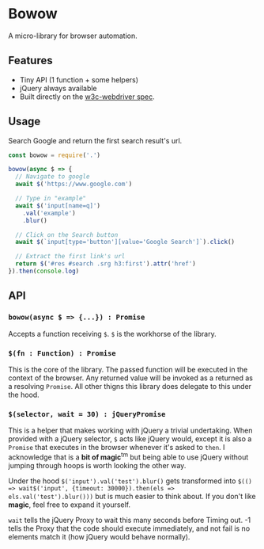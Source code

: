 # Bowow

A micro-library for browser automation.

## Features

* Tiny API (1 function + some helpers)
* jQuery always available
* Built directly on the [w3c-webdriver spec](https://w3c.github.io/webdriver/webdriver-spec.html).

## Usage

Search Google and return the first search result's url.

```js
const bowow = require('.')

bowow(async $ => {
  // Navigate to google
  await $('https://www.google.com')

  // Type in "example"
  await $('input[name=q]')
    .val('example')
    .blur()

  // Click on the Search button
  await $(`input[type='button'][value='Google Search']`).click()

  // Extract the first link's url
  return $('#res #search .srg h3:first').attr('href')
}).then(console.log)
```

## API

### `bowow(async $ => {...}) : Promise`

Accepts a function receiving `$`. `$` is the workhorse of the library.

### `$(fn : Function) : Promise`

This is the core of the library. The passed function will be executed in the context of the browser. Any returned value will be invoked as a returned as a resolving `Promise`. All other thigns this library does delegate to this under the hood.

### `$(selector, wait = 30) : jQueryPromise`

This is a helper that makes working with jQuery a trivial undertaking. When provided with a jQuery selector, `$` acts like jQuery would, except it is also a `Promise` that executes in the browser whenever it's asked to `then`. I acknowledge that is a **bit of magic**<sup>tm</sup> but being able to use jQuery without jumping through hoops is worth looking the other way.

Under the hood `$('input').val('test').blur()` gets transformed into `$(() => wait$('input', {timeout: 30000}).then(els =>  els.val('test').blur()))` but is much easier to think about. If you don't like **magic**, feel free to expand it yourself.

`wait` tells the jQuery Proxy to wait this many seconds before Timing out. -1 tells the Proxy that the code should execute immediately, and not fail is no elements match it (how jQuery would behave normally).
